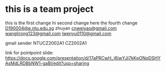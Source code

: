 # this is a team project

this is the first change
hi second change here
the fourth change
D190004@e.ntu.edu.sg    zhuyan
cnweiyao@gmail.com
wanglirong123@gmail.com
lwenyu0110@gmail.com


gmail sender
NTUCZ2002A1
CZ2002A1


link for pointpoint slide:
https://docs.google.com/presentation/d/17aPRCwH_j6iwYJi7kKpONqDSHYAsMdLRDBbNW1-gaBI/edit?usp=sharing 